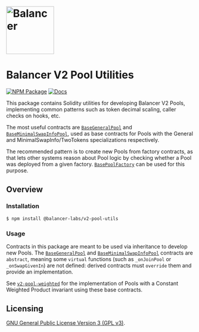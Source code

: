 # <img src="../../logo.svg" alt="Balancer" height="128px">

# Balancer V2 Pool Utilities

[![NPM Package](https://img.shields.io/npm/v/@balancer-labs/v2-pool-utils.svg)](https://www.npmjs.org/package/@balancer-labs/v2-pool-utils)
[![Docs](https://img.shields.io/badge/docs-%F0%9F%93%84-blue)](https://docs-v2.balancer.fi/concepts/pools/#pools)

This package contains Solidity utilities for developing Balancer V2 Pools, implementing common patterns such as token decimal scaling, caller checks on hooks, etc.

The most useful contracts are [`BaseGeneralPool`](./contracts/BaseGeneralPool.sol) and [`BaseMinimalSwapInfoPool`](./contracts/BaseMinimalSwapInfoPool.sol), used as base contracts for Pools with the General and MinimalSwapInfo/TwoTokens specializations respectively.

The recommended pattern is to create new Pools from factory contracts, as that lets other systems reason about Pool logic by checking whether a Pool was deployed from a given factory. [`BasePoolFactory`](./contracts/factories/BasePoolFactory.sol) can be used for this purpose.

## Overview

### Installation

```console
$ npm install @balancer-labs/v2-pool-utils
```

### Usage

Contracts in this package are meant to be used via inheritance to develop new Pools. The [`BaseGeneralPool`](./contracts/BaseGeneralPool.sol) and [`BaseMinimalSwapInfoPool`](./contracts/BaseMinimalSwapInfoPool.sol) contracts are `abstract`, meaning some `virtual` functions (such as `_onJoinPool` or `_onSwapGivenIn`) are not defined: derived contracts must `override` them and provide an implementation.

See [`v2-pool-weighted`](../pool-weighted) for the implementation of Pools with a Constant Weighted Product invariant using these base contracts.

## Licensing

[GNU General Public License Version 3 (GPL v3)](../../LICENSE).
